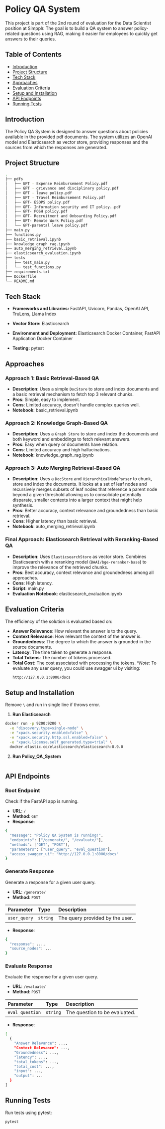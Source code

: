 
# Policy QA System

This project is part of the 2nd round of evaluation for the Data Scientist position at Simpplr. The goal is to build a QA system to answer policy-related questions using RAG, making it easier for employees to quickly get answers to their queries.


## Table of Contents

 - [Introduction](#Introduction)
 - [Project Structure](#Project-Structure)
 - [Tech Stack](#Tech-Stack)
 - [Approaches](#Approaches)
 - [Evaluation Criteria](#Evaluation-Criteria)
 - [Setup and Installation](#Setup-and-Installation)
 - [API Endpoints](#API-Endpoints)
 - [Running Tests](#Running-Tests)


## Introduction
The Policy QA System is designed to answer questions about policies available in the provided pdf documents. The system utilizes an OpenAI model and Elasticsearch as vector store, providing responses and the sources from which the responses are generated.


## Project Structure
```bash
.
├── pdfs
│   ├── GPT - Expense Reimbursement Policy.pdf
│   ├── GPT - grievance and disciplinary policy.pdf
│   ├── GPT - leave policy.pdf
│   ├── GPT - Travel Reimbursement Policy.pdf
│   ├── GPT- ESOPS policy.pdf
│   ├── GPT- Information security and IT policy..pdf
│   ├── GPT- POSH policy.pdf
│   ├── GPT- Recruitment and Onboarding Policy.pdf
│   ├── GPT- Remote Work Policy.pdf
│   └── GPT-parental leave policy.pdf
├── main.py
├── functions.py
├── basic_retrieval.ipynb
├── knowledge_graph_rag.ipynb
├── auto_merging_retrieval.ipynb
├── elasticsearch_evaluation.ipynb
├── tests
│   ├── test_main.py
│   └── test_functions.py
├── requirements.txt
├── Dockerfile
└── README.md

```


## Tech Stack

* **Frameworks and Libraries:** FastAPI, Uvicorn, Pandas, OpenAI API, TruLens, Llama Index

* **Vector Store:** Elasticsearch

* **Environment and Deployment:** Elasticsearch Docker Container, FastAPI Application Docker Container

* **Testing:** pytest


## Approaches
### Approach 1: Basic Retrieval-Based QA
* **Description**: Uses a simple `DocStore` to store and index documents and a basic retrieval mechanism to fetch top 3 relevant chunks.
* **Pros**: Simple, easy to implement.
* **Cons**: Limited accuracy, doesn't handle complex queries well.
* **Notebook**: basic_retrieval.ipynb

### Approach 2: Knowledge Graph-Based QA
* **Description**: Uses a `Graph Store` to store and index the documents and both keyword and embeddings to fetch relevant answers.
* **Pros**: Easy when query or documents have relation.
* **Cons**: Limited accuracy and high hallucinations.
* **Notebook**: knowledge_graph_rag.ipynb

### Approach 3: Auto Merging Retrieval-Based QA
* **Description**: Uses a `DocStore` and `HierarchicalNodeParser` to chunk, store and index the documents. It looks at a set of leaf nodes and recursively merges subsets of leaf nodes that reference a parent node beyond a given threshold allowing us to consolidate potentially disparate, smaller contexts into a larger context that might help synthesis.
* **Pros**: Better accuracy, context relevance and groundedness than basic retrieval.
* **Cons**: Higher latency than basic retrieval.
* **Notebook**: auto_merging_retrieval.ipynb

### Final Approach: Elasticsearch Retrieval with Reranking-Based QA
* **Description**: Uses `ElasticsearchStore` as vector store. Combines Elasticsearch with a reranking model (`BAAI/bge-reranker-base`) to improve the relevance of the retrieved chunks.
* **Pros**: Best accuracy, context relevance and groundedness among all approaches.
* **Cons**: High latency.
* **Script**: main.py
* **Evaluation Notebook**: elasticsearch_evaluation.ipynb


## Evaluation Criteria
The efficiency of the solution is evaluated based on:

* **Answer Relevance**: How relevant the answer is to the query.
* **Context Relevance**: How relevant the context of the answer is.
* **Groundedness**: The degree to which the answer is grounded in the source documents.
* **Latency**: The time taken to generate a response.
* **Total Tokens**: The number of tokens processed.
* **Total Cost**: The cost associated with processing the tokens.
**Note:* To evaluate any user query, you could use swagger ui by visiting:
  ```bash
  http://127.0.0.1:8000/docs
  ``` 


## Setup and Installation
Remove `\` and run in single line if throws error.

1) **Run Elasticsearch**
```bash
docker run -p 9200:9200 \
  -e "discovery.type=single-node" \
  -e "xpack.security.enabled=false" \
  -e "xpack.security.http.ssl.enabled=false" \
  -e "xpack.license.self_generated.type=trial" \
  docker.elastic.co/elasticsearch/elasticsearch:8.9.0
```
2) **Run Policy_QA_System**
```bash

```


## API Endpoints

### Root Endpoint
Check if the FastAPI app is running.
* **URL**: `/`
* **Method**: `GET`
* **Response**:
```bash
{
  "message": "Policy QA System is running!",
  "endpoints": ["/generate/", "/evaluate/"],
  "methods": ["GET", "POST"],
  "parameters": ["user_query", "eval_question"],
  "access_swagger_ui": "http://127.0.0.1:8000/docs"
}

```

### Generate Response
Generate a response for a given user query.
* **URL**: `/generate/`
* **Method**: `POST`


| Parameter | Type     | Description                       |
| :-------- | :------- | :-------------------------------- |
| `user_query`      | `string` | The query provided by the user. |
* **Response**:
```bash
{
  "response": ...,
  "source_nodes": ...
}
```

### Evaluate Response
Evaluate the response for a given user query.

* **URL**: `/evaluate/`
* **Method**: `POST`


| Parameter | Type     | Description                       |
| :-------- | :------- | :-------------------------------- |
| `eval_question`      | `string` | The question to be evaluated. |
* **Response**:
```bash
[
  {
    "Answer Relevance": ...,
    "Context Relevance": ...,
    "Groundedness": ...,
    "latency": ...,
    "total_tokens": ...,
    "total_cost": ...,
    "input": ...,
    "output": ...
  }
]

```


## Running Tests

Run tests using pytest:
```bash
pytest
```
